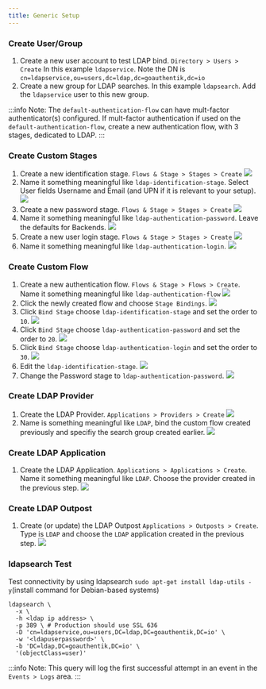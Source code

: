 ```yaml
---
title: Generic Setup
---
```


### Create User/Group

1. Create a new user account to test LDAP bind. `Directory > Users > Create` In this example `ldapservice`.
   Note the DN is `cn=ldapservice,ou=users,dc=ldap,dc=goauthentik,dc=io`
2. Create a new group for LDAP searches. In this example `ldapsearch`. Add the `ldapservice` user to this new group.

:::info
Note: The `default-authentication-flow` can have mult-factor authenticator(s) configured. If mult-factor authentication if used on the `default-authentication-flow`, create a new authentication flow, with 3 stages, dedicated to LDAP.
:::

### Create Custom Stages

1. Create a new identification stage. `Flows & Stage > Stages > Create`
   ![](./general_setup1.png)
2. Name it something meaningful like `ldap-identification-stage`. Select User fields Username and Email (and UPN if it is relevant to your setup).
   ![](./general_setup2.png)
3. Create a new password stage. `Flows & Stage > Stages > Create`
   ![](./general_setup3.png)
4. Name it something meaningful like `ldap-authentication-password`. Leave the defaults for Backends.
   ![](./general_setup4.png)
5. Create a new user login stage. `Flows & Stage > Stages > Create`
   ![](./general_setup5.png)
6. Name it something meaningful like `ldap-authentication-login`.
   ![](./general_setup6.png)

### Create Custom Flow

1. Create a new authentication flow. `Flows & Stage > Flows > Create`. Name it something meaningful like `ldap-authentication-flow`
   ![](./general_setup7.png)
2. Click the newly created flow and choose `Stage Bindings`.
   ![](./general_setup8.png)
3. Click `Bind Stage` choose `ldap-identification-stage` and set the order to `10`.
   ![](./general_setup9.png)
4. Click `Bind Stage` choose `ldap-authentication-password` and set the order to `20`.
   ![](./general_setup10.png)
5. Click `Bind Stage` choose `ldap-authentication-login` and set the order to `30`.
   ![](./general_setup11.png)
6. Edit the `ldap-identification-stage`.
   ![](./general_setup12.png)
7. Change the Password stage to `ldap-authentication-password`.
   ![](./general_setup13.png)

### Create LDAP Provider

1. Create the LDAP Provider. `Applications > Providers > Create`
   ![](./general_setup14.png)
2. Name is something meaningful like `LDAP`, bind the custom flow created previously and specifiy the search group created earlier.
   ![](./general_setup15.png)

### Create LDAP Application

1. Create the LDAP Application. `Applications > Applications > Create`. Name it something meaningful like `LDAP`. Choose the provider created in the previous step.
   ![](./general_setup16.png)

### Create LDAP Outpost

1. Create (or update) the LDAP Outpost `Applications > Outposts > Create`. Type is `LDAP` and choose the `LDAP` application created in the previous step.
   ![](./general_setup17.png)

### ldapsearch Test

Test connectivity by using ldapsearch `sudo apt-get install ldap-utils -y`(install command for Debian-based systems)

```
ldapsearch \
  -x \
  -h <ldap ip address> \
  -p 389 \ # Production should use SSL 636
  -D 'cn=ldapservice,ou=users,DC=ldap,DC=goauthentik,DC=io' \
  -w '<ldapuserpassword>' \
  -b 'DC=ldap,DC=goauthentik,DC=io' \
  '(objectClass=user)'
```

:::info
Note: This query will log the first successful attempt in an event in the `Events > Logs` area.
:::
